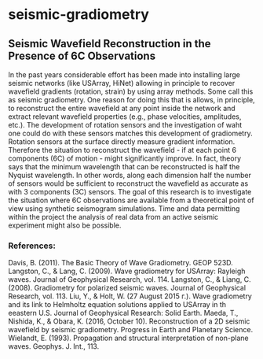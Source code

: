 # seismic-gradiometry
## Seismic Wavefield Reconstruction in the Presence of 6C Observations

In the past years considerable effort has been made into installing large seismic networks (like USArray, HiNet) allowing in principle to recover wavefield gradients (rotation, strain) by using array methods. Some call this as seismic gradiometry. One reason for doing this that is allows, in principle, to reconstruct the entire wavefield at any point inside the network and extract relevant wavefield properties (e.g., phase velocities, amplitudes, etc.). The development of rotation sensors and the investigation of waht one could do with these sensors matches this development of gradiometry. Rotation sensors at the surface directly measure gradient information. Therefore the situation to reconstruct the wavefield - if at each point 6 components (6C) of motion - might significantly improve. In fact, theory says that the minimum wavelength that can be reconstructed is half the Nyquist wavelength. In other words, along each dimension half the number of sensors would be sufficient to reconstruct the wavefield as accurate as with 3 components (3C) sensors. The goal of this research is to investigate the situation where 6C observations are available from a theoretical point of view using synthetic seismogram simulations. Time and data permitting within the project the analysis of real data from an active seismic experiment might also be possible.

### References:
Davis, B. (2011). The Basic Theory of Wave Gradiometry. GEOP 523D.
Langston, C., & Lang, C. (2009). Wave gradiometry for USArray: Rayleigh waves. Journal of Geophysical Research, vol. 114.
Langston, C., & Liang, C. (2008). Gradiometry for polarized seismic waves. Journal of Geophysical Research, vol. 113.
Liu, Y., & Holt, W. (27 August 2015 г.). Wave gradiometry and its link to Helmholtz equation solutions applied to USArray in th eeastern U.S. Journal of Geophysical Research: Solid Earth.
Maeda, T., Nishida, K., & Obara, K. (2016, October 10). Reconstruction of a 2D seismic wavefield by seismic gradiometry. Progress in Earth and Planetary Science.
Wielandt, E. (1993). Propagation and structural interpretation of non-plane waves. Geophys. J. Int., 113.

